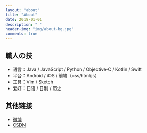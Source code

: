 ```yaml
---
layout: "about"
title: "About"
date: 2018-01-01
description: " "
header-img: "img/about-bg.jpg"
comments: true
---
```


職人の技
---
* 语言：Java / JavaScript / Python / Objective-C / Kotlin / Swift
* 平台：Android / iOS / 前端（css/html/js）
* 工具：Vim / Sketch
* 爱好：日语 / 日剧 / 历史

其他链接
---
* [微博](http://weibo.com/liangfeizc)
* [CSDN](http://blog.csdn.net/feelang)
